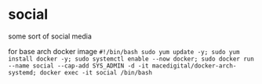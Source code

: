 # social
some sort of social media

for base arch docker image
`
#!/bin/bash
sudo yum update -y;
sudo yum install docker -y;
sudo systemctl enable --now docker;
sudo docker run --name social --cap-add SYS_ADMIN -d -it macedigital/docker-arch-systemd;
docker exec -it social /bin/bash
`
